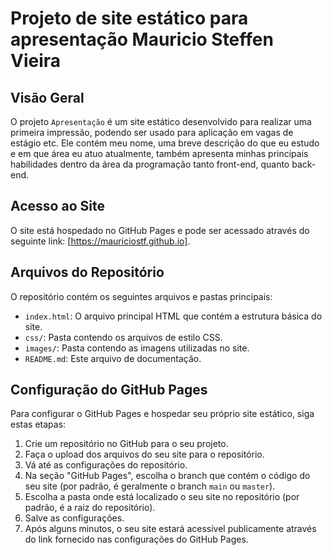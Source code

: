 # Projeto de site estático para apresentação Mauricio Steffen Vieira

## Visão Geral
O projeto `Apresentação` é um site estático desenvolvido para realizar uma primeira impressão, podendo ser usado para aplicação em vagas de estágio etc. Ele contém meu nome, uma breve descrição do que eu estudo e em que área eu atuo atualmente, também apresenta minhas principais habilidades dentro da área da programação tanto front-end, quanto back-end.

## Acesso ao Site
O site está hospedado no GitHub Pages e pode ser acessado através do seguinte link: [https://mauriciostf.github.io].

## Arquivos do Repositório
O repositório contém os seguintes arquivos e pastas principais:
- `index.html`: O arquivo principal HTML que contém a estrutura básica do site.
- `css/`: Pasta contendo os arquivos de estilo CSS.
- `images/`: Pasta contendo as imagens utilizadas no site.
- `README.md`: Este arquivo de documentação.

## Configuração do GitHub Pages
Para configurar o GitHub Pages e hospedar seu próprio site estático, siga estas etapas:

1. Crie um repositório no GitHub para o seu projeto.
2. Faça o upload dos arquivos do seu site para o repositório.
3. Vá até as configurações do repositório.
4. Na seção "GitHub Pages", escolha o branch que contém o código do seu site (por padrão, é geralmente o branch `main` ou `master`).
5. Escolha a pasta onde está localizado o seu site no repositório (por padrão, é a raiz do repositório).
6. Salve as configurações.
7. Após alguns minutos, o seu site estará acessível publicamente através do link fornecido nas configurações do GitHub Pages.


